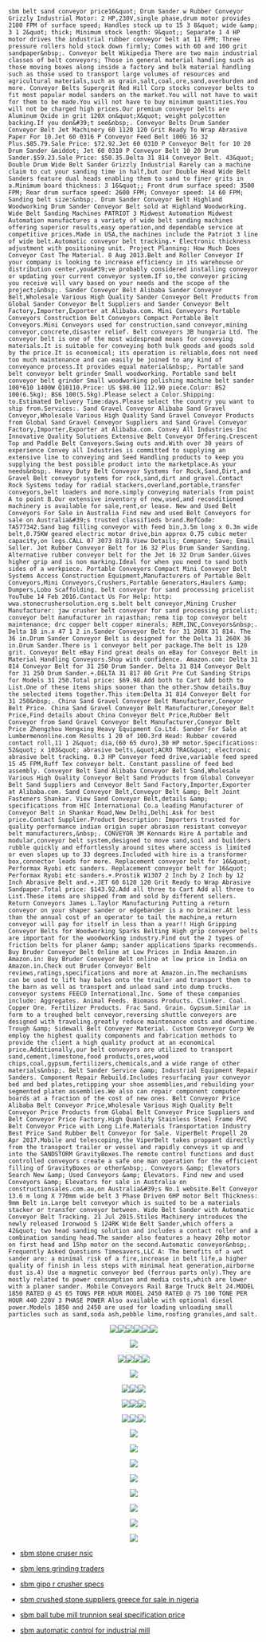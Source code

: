 
```
sbm belt sand conveyor price16&quot; Drum Sander w Rubber Conveyor Grizzly Industrial Motor: 2 HP,230V,single phase,drum motor provides 2100 FPM of surface speed; Handles stock up to 15 3 8&quot; wide &amp; 3 1 2&quot; thick; Minimum stock length: 9&quot;; Separate 1 4 HP motor drives the industrial rubber conveyor belt at 11 FPM; Three pressure rollers hold stock down firmly; Comes with 60 and 100 grit sandpaper&nbsp;. Conveyor belt Wikipedia There are two main industrial classes of belt conveyors; Those in general material handling such as those moving boxes along inside a factory and bulk material handling such as those used to transport large volumes of resources and agricultural materials,such as grain,salt,coal,ore,sand,overburden and more. Conveyor Belts Supergrit Red Hill Corp stocks conveyor belts to fit most popular model sanders on the market.You will not have to wait for them to be made.You will not have to buy minimum quantities.You will not be charged high prices.Our premium conveyor belts are Aluminum Oxide in grit 120X on&quot;X&quot; weight polycotton backing.If you don&#39;t see&nbsp;. Conveyor Belts Drum Sander Conveyor Belt Jet Machinery 60 1120 120 Grit Ready To Wrap Abrasive Paper For 10.Jet 60 0316 P Conveyor Feed Belt 100G 16 32 Plus.$85.79.Sale Price: $72.92.Jet 60 0310 P Conveyor Belt for 10 20 Drum Sander &middot; Jet 60 0310 P Conveyor Belt 10 20 Drum Sander.$59.23.Sale Price: $50.35.Delta 31 814 Conveyor Belt. 43&quot; Double Drum Wide Belt Sander Grizzly Industrial Rarely can a machine claim to cut your sanding time in half,but our Double Head Wide Belt Sanders feature dual heads enabling them to sand to finer grits in a.Minimum board thickness: 3 16&quot;; Front drum surface speed: 3500 FPM; Rear drum surface speed: 2600 FPM; Conveyor speed: 14 60 FPM; Sanding belt size:&nbsp;. Drum Sander Conveyor Belt Highland Woodworking Drum Sander Conveyor Belt sold at Highland Woodworking. Wide Belt Sanding Machines PATRIOT 3 Midwest Automation Midwest Automation manufactures a variety of wide belt sanding machines offering superior results,easy operation,and dependable service at competitive prices.Made in USA,the machines include the Patriot 3 line of wide belt.Automatic conveyor belt tracking.• Electronic thickness adjustment with positioning unit. Project Planning: How Much Does Conveyor Cost The Material. 8 Aug 2013.Belt and Roller Conveyor If your company is looking to increase efficiency in its warehouse or distribution center,you&#39;ve probably considered installing conveyor or updating your current conveyor system.If so,the conveyor pricing you receive will vary based on your needs and the scope of the project;&nbsp;. Sander Conveyor Belt Alibaba Sander Conveyor Belt,Wholesale Various High Quality Sander Conveyor Belt Products from Global Sander Conveyor Belt Suppliers and Sander Conveyor Belt Factory,Importer,Exporter at Alibaba.com. Mini Conveyors Portable Conveyors Construction Belt Conveyors Compact Portable Belt Conveyors.Mini Conveyors used for construction,sand conveyor,mining conveyor,concrete,disaster relief. Belt conveyors 3B hungaria Ltd. The conveyor belt is one of the most widespread means for conveying materials.It is suitable for conveying both bulk goods and goods sold by the price.It is economical; its operation is reliable,does not need too much maintenance and can easily be joined to any kind of conveyance process.It provides equal material&nbsp;. Portable sand belt conveyor belt grinder Small woodworking. Portable sand belt conveyor belt grinder Small woodworking polishing machine belt sander 100*610 1400W Q10110.Price: US $98.00 112.90 piece.Color: BS2 100(6.5kg); BS6 100(5.5kg).Please select a Color.Shipping: to.Estimated Delivery Time:days.Please select the country you want to ship from.Services:. Sand Gravel Conveyor Alibaba Sand Gravel Conveyor,Wholesale Various High Quality Sand Gravel Conveyor Products from Global Sand Gravel Conveyor Suppliers and Sand Gravel Conveyor Factory,Importer,Exporter at Alibaba.com. Convey All Industries Inc Innovative Quality Solutions Extensive Belt Conveyor Offering.Crescent Top and Paddle Belt Conveyors.Swing outs and.With over 30 years of experience Convey all Industries is committed to supplying an extensive line to conveying and Seed Handling products to keep you supplying the best possible product into the marketplace.As your needs&nbsp;. Heavy Duty Belt Conveyor Systems for Rock,Sand,Dirt,and Gravel Belt conveyor systems for rock,sand,dirt and gravel.Contact Rock Systems today for radial stackers,overland,portable,transfer conveyors,belt loaders and more.simply conveying materials from point A to point B.Our extensive inventory of new,used,and reconditioned machinery is available for sale,rent,or lease. New and Used Belt Conveyors For Sale in Australia Find new and used Belt Conveyors for sale on Australia&#39;s trusted classifieds brand.RefCode: TA577342.Sand bag filling conveyor with feed bin,3.5m long x 0.3m wide belt,0.75KW geared electric motor drive,bin approx 0.75 cubic meter capacity,on legs.CALL 07 3073 8178.View Details; Compare; Save; Email Seller. Jet Rubber Conveyor Belt for 16 32 Plus Drum Sander Sanding. Alternative rubber conveyor belt for the Jet 16 32 Drum Sander.Gives higher grip and is non marking.Ideal for when you need to sand both sides of a workpiece. Portable Conveyors Compact Mini Conveyor Belt Systems Access Construction Equipment,Manufacturers of Portable Belt Conveyors,Mini Conveyors,Crushers,Portable Generators,Haulers &amp; Dumpers,Lobo Scaffolding. belt conveyor for sand processing pricelist YouTube 14 Feb 2016.Contact Us For Help: http: wwa.stonecrushersolution.org s.belt belt conveyor,Mining Crusher Manufacturer: jaw crusher belt conveyor for sand processing pricelist; conveyor belt manufacturer in rajasthan; rema tip top conveyor belt maintenance; drc copper belt copper minerals; REM,INC,Conveyors&nbsp;. Delta 18 in.x 47 1 2 in.Sander Conveyor Belt for 31 260X 31 814. The 36 in.Drum Sander Conveyor Belt is designed for the Delta 31 260X 36 in.Drum Sander.There is 1 conveyor belt per package.The belt is 120 grit. Conveyor Belt eBay Find great deals on eBay for Conveyor Belt in Material Handling Conveyors.Shop with confidence. Amazon.com: Delta 31 814 Conveyor Belt for 31 250 Drum Sander. Delta 31 814 Conveyor Belt for 31 250 Drum Sander.+.DELTA 31 817 80 Grit Pre Cut Sanding Strips for Models 31 250.Total price: $69.98.Add both to Cart Add both to List.One of these items ships sooner than the other.Show details.Buy the selected items together.This item:Delta 31 814 Conveyor Belt for 31 250&nbsp;. China Sand Gravel Conveyor Belt Manufacturer,Coneyor Belt Price. China Sand Gravel Conveyor Belt Manufacturer,Coneyor Belt Price,Find details about China Conveyor Belt Price,Rubber Belt Conveyor from Sand Gravel Conveyor Belt Manufacturer,Coneyor Belt Price Zhengzhou Hengxing Heavy Equipment Co.Ltd. Sander For Sale at Lumbermenonline.com Results 1 20 of 100.3rd Head: Rubber covered contact roll,11 1 2&quot; dia,(60 65 duro),30 HP motor.Specifications: 52&quot; x 103&quot; abrasive belts,&quot;ACRO TRAC&quot; electronic abrasive belt tracking. 0.3 HP Conveyor feed drive,variable feed speed 15 45 FPM,Ruff Tex conveyor belt. Constant passline of feed bed assembly. Conveyor Belt Sand Alibaba Conveyor Belt Sand,Wholesale Various High Quality Conveyor Belt Sand Products from Global Conveyor Belt Sand Suppliers and Conveyor Belt Sand Factory,Importer,Exporter at Alibaba.com. Sand Conveyor Belt,Conveyor Belt &amp; Belt Joint Fasteners Shankar. View Sand Conveyor Belt,details &amp; specifications from HIC International Co.a leading Manufacturer of Conveyor Belt in Shankar Road,New Delhi,Delhi.Ask for best price.Contact Supplier.Product Description: Importers trusted for quality performance indian origin super abrasion resistant conveyor belt manufacturers,&nbsp;. CONVEYOR 3M Kennards Hire A portable and modular,conveyor belt system,designed to move sand,soil and builders rubble quickly and effortlessly around sites where access is limited or even slopes up to 33 degrees.Included with hire is a transformer box,connector leads for more. Replacement conveyor belt for 16&quot; Performax Ryobi etc sanders. Replacement conveyor belt for 16&quot; Performax Ryobi etc sanders.+.Prostik W1307 2 Inch by 2 Inch by 12 Inch Abrasive Belt and.+.JET 60 6120 120 Grit Ready to Wrap Abrasive Sandpaper.Total price: $143.92.Add all three to Cart Add all three to List.These items are shipped from and sold by different sellers. Return Conveyors James L.Taylor Manufacturing Putting a return conveyor on your shaper sander or edgebander is a no brainer.At less than the annual cost of an operator to tail the machine,a return conveyor will pay for itself in less than a year!! High Gripping Conveyor Belts for Woodworking Sparks Belting High grip conveyor belts are important for the woodworking industry.Find out the 2 types of friction belts for planer &amp; sander applications Sparks recommends. Buy Bruder Conveyor Belt Online at Low Prices in India Amazon.in Amazon.in: Buy Bruder Conveyor Belt online at low price in India on Amazon.in.Check out Bruder Conveyor Belt reviews,ratings,specifications and more at Amazon.in.The mechanisms can be used to lift hay bales onto the trailer and transport them to the barn as well as transport and unload sand into dump trucks. conveyor systems FEECO International,Inc. Some of these companies include: Aggregates. Animal Feeds. Biomass Products. Clinker. Coal. Copper Ore. Fertilizer Products. Frac Sand. Grain. Gypsum.Similar in form to a troughed belt conveyor,reversing shuttle conveyors are designed with traveling.greatly reduce maintenance costs and downtime. Trough &amp; Sidewall Belt Conveyer Material. Custom Conveyor Corp We employ the highest quality components and fabrication methods to provide the client a high quality product at an economical price.Additionally,our belt conveyors are utilized to transport sand,cement,limestone,food products,ores,wood chips,coal,gypsum,fertilizers,chemicals,and a wide range of other materials&nbsp;. Belt Sander Service &amp; Industrial Equipment Repair Sanders. Component Repair Rebuild.Includes resurfacing your conveyor bed and bed plates,retipping your shoe assemblies,and rebuilding your segmented platen assemblies.We also can repair component computer boards at a fraction of the cost of new ones. Belt Conveyor Price Alibaba Belt Conveyor Price,Wholesale Various High Quality Belt Conveyor Price Products from Global Belt Conveyor Price Suppliers and Belt Conveyor Price Factory.High Quanlity Stainless Steel Frame PVC Belt Conveyor Price with Long Life.Materials Transportation Industry Best Price Sand Rubber Belt Conveyor for Sale. ViperBelt Propell 20 Apr 2017.Mobile and telescoping,the ViperBelt takes proppant directly from the transport trailer or vessel and rapidly conveys it up and into the SANDSTORM GravityBoxes.The remote control functions and dust controlled conveyors create a safe one man operation for the efficient filling of GravityBoxes or other&nbsp;. Conveyors &amp; Elevators Search New &amp; Used Conveyors &amp; Elevators. Find new and used Conveyors &amp; Elevators for sale in Australia on constructionsales.com.au,on Australia&#39;s No.1 website.Belt Conveyor 13.6 m long X 770mm wide belt 3 Phase Driven 6HP motor Belt Thickness: 9mm Belt in.Large belt conveyor which is suited to be a materials stacker or transfer conveyor between. Wide Belt Sander with Automatic Conveyor Belt Tracking. 21 Jul 2015.Stiles Machinery introduces the newly released Ironwood S 124RK Wide Belt Sander,which offers a 42&quot; two head sanding solution and includes a contact roller and a combination sanding head.The sander also features a heavy 20hp motor on first head and 15hp motor on the second.Automatic conveyor&nbsp;. Frequently Asked Questions Timesavers,LLC A: The benefits of a wet sander are: a minimal risk of a fire,increase in belt life,a higher quality of finish in less steps with minimal heat generation,airborne dust is.4) Use a magnetic conveyor bed (ferrous parts only).They are mostly related to power consumption and media costs,which are lower with a planer sander. Mobile Conveyors Rail Barge Truck Belt 24.MODEL 1850 RATED @ 45 65 TONS PER HOUR MODEL 2450 RATED @ 75 100 TONE PER HOUR 440 220V 3 PHASE POWER Also available with optional diesel power.Models 1850 and 2450 are used for loading unloading small particles such as sand,soda ash,pebble lime,roofing granules,and salt. 
```

<div align="center">
  
<a rel="nofollow" href="https://m.shibang-china.com?f=github&k=sbm+belt+sand+conveyor+price"><img src="https://static.shibang-china.com/en/l.png"></a><img src="https://static.shibang-china.com/en/hw.png"><a rel="nofollow" href="https://m.shibang-china.com/product/?f=github&k=sbm+belt+sand+conveyor+price"><img src="https://static.shibang-china.com/en/p.png"></a><a rel="nofollow" href="https://m.shibang-china.com/cases/?f=github&k=sbm+belt+sand+conveyor+price"><img src="https://static.shibang-china.com/en/c.png"></a><a rel="nofollow" href="https://m.shibang-china.com/news/?f=github&k=sbm+belt+sand+conveyor+price"><img src="https://static.shibang-china.com/en/n.png"></a><a rel="nofollow" href="https://m.shibang-china.com?f=github&k=sbm+belt+sand+conveyor+price"><img src="https://static.shibang-china.com/en/m.png"></a>

<a rel="nofollow" href="https://m.shibang-china.com/product/?f=github&k=sbm+belt+sand+conveyor+price"><img src="https://static.shibang-china.com/en/b.jpg"></a>
  
<a rel="nofollow" href="https://m.shibang-china.com/solution-aggregate.html?f=github&k=sbm+belt+sand+conveyor+price"><img src="https://static.shibang-china.com/en/a.jpg"></a><a rel="nofollow" href="https://m.shibang-china.com/solution-mine.html?f=github&k=sbm+belt+sand+conveyor+price"><img src="https://static.shibang-china.com/en/m.jpg"></a><a rel="nofollow" href="https://m.shibang-china.com/solution-mill.html?f=github&k=sbm+belt+sand+conveyor+price"><img src="https://static.shibang-china.com/en/g.jpg"></a><a rel="nofollow" href="https://m.shibang-china.com/solution-epc.html?f=github&k=sbm+belt+sand+conveyor+price"><img src="https://static.shibang-china.com/en/e.jpg"></a>

<a rel="nofollow" href="https://m.shibang-china.com/product/?f=github&k=sbm+belt+sand+conveyor+price"><img src="https://static.shibang-china.com/en/a-p.png"></a>

<a rel="nofollow" href="https://m.shibang-china.com/product/crusher/c6x.html?f=github&k=sbm+belt+sand+conveyor+price"><img src="https://static.shibang-china.com/en/j.jpg"></a><a rel="nofollow" href="https://m.shibang-china.com/product/crusher/ci5x.html?f=github&k=sbm+belt+sand+conveyor+price"><img src="https://static.shibang-china.com/en/i.jpg"></a><a rel="nofollow" href="https://m.shibang-china.com/product/crusher/hst.html?f=github&k=sbm+belt+sand+conveyor+price"><img src="https://static.shibang-china.com/en/c.jpg"></a>

<a rel="nofollow" href="https://m.shibang-china.com/product/mill/mtw.html?f=github&k=sbm+belt+sand+conveyor+price"><img src="https://static.shibang-china.com/en/mtw.jpg"></a><a rel="nofollow" href="https://m.shibang-china.com/product/mill/scm.html?f=github&k=sbm+belt+sand+conveyor+price"><img src="https://static.shibang-china.com/en/scm.jpg"></a><a rel="nofollow" href="https://m.shibang-china.com/product/mill/lm.html?f=github&k=sbm+belt+sand+conveyor+price"><img src="https://static.shibang-china.com/en/lm.jpg"></a>

<a rel="nofollow" href="https://m.shibang-china.com/product/sand/vsi6x.html?f=github&k=sbm+belt+sand+conveyor+price"><img src="https://static.shibang-china.com/en/6x.jpg"></a><a rel="nofollow" href="https://m.shibang-china.com/product/sand/vu.html?f=github&k=sbm+belt+sand+conveyor+price"><img src="https://static.shibang-china.com/en/vu.jpg"></a><a rel="nofollow" href="https://m.shibang-china.com/product/mobile/klun.html?f=github&k=sbm+belt+sand+conveyor+price"><img src="https://static.shibang-china.com/en/k.jpg"></a>

<a rel="nofollow" href="https://m.shibang-china.com/cases/?f=github&k=sbm+belt+sand+conveyor+price"><img src="https://static.shibang-china.com/en/case.png"></a>

<a rel="nofollow" href="https://m.shibang-china.com/cases/aggregate/202.html?f=github&k=sbm+belt+sand+conveyor+price"><img src="https://static.shibang-china.com/en/c-1.jpg"></a>

<a rel="nofollow" href="https://m.shibang-china.com/cases/aggregate/203.html?f=github&k=sbm+belt+sand+conveyor+price"><img src="https://static.shibang-china.com/en/c-2.jpg"></a>

<a rel="nofollow" href="https://m.shibang-china.com/cases/mill/123.html?f=github&k=sbm+belt+sand+conveyor+price"><img src="https://static.shibang-china.com/en/c-3.jpg"></a>

<a rel="nofollow" href="https://m.shibang-china.com/contact_us.html?f=github&k=sbm+belt+sand+conveyor+price"><img src="https://static.shibang-china.com/en/contact.png"></a>

<a rel="nofollow" href="https://swt.shibang-china.com/?f=github&k=sbm+belt+sand+conveyor+price"><img src="https://static.shibang-china.com/en/chat.png"></a>

<a rel="nofollow" href="https://whatsapp.shibangsoft.com/WhatsApp.php?f=github&k=sbm+belt+sand+conveyor+price"><img src="https://static.shibang-china.com/en/whatsapp.png"></a>

<a rel="nofollow" href="https://m.shibang-china.com/?f=github&k=sbm+belt+sand+conveyor+price"><img src="https://static.shibang-china.com/en/website.png"></a>

</div>


* [sbm stone cruser nsic](sbm%20stone%20cruser%20nsic.md)

* [sbm lens grinding traders](sbm%20lens%20grinding%20traders.md)

* [sbm gipo r crusher specs](sbm%20gipo%20r%20crusher%20specs.md)

* [sbm crushed stone suppliers greece for sale in nigeria](sbm%20crushed%20stone%20suppliers%20greece%20for%20sale%20in%20nigeria.md)

* [sbm ball tube mill trunnion seal specification price](sbm%20ball%20tube%20mill%20trunnion%20seal%20specification%20price.md)

* [sbm automatic control for industrial mill](sbm%20automatic%20control%20for%20industrial%20mill.md)